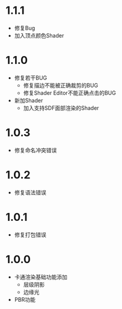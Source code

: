 # 1.1.1
- 修复Bug
- 加入顶点颜色Shader
# 1.1.0
- 修复若干BUG
	- 修复描边不能被正确裁剪的BUG
	- 修复Shader Editor不能正确点击的BUG
- 新加Shader
	- 加入支持SDF面部渲染的Shader
# 1.0.3
- 修复命名冲突错误
# 1.0.2
- 修复语法错误
# 1.0.1
- 修复打包错误
# 1.0.0
- 卡通渲染基础功能添加
	- 层级阴影
	- 边缘光
- PBR功能